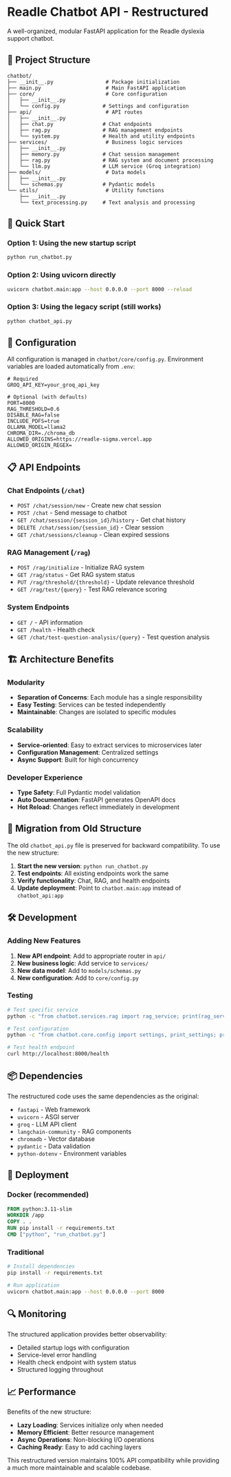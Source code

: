 # Readle Chatbot API - Restructured

A well-organized, modular FastAPI application for the Readle dyslexia support chatbot.

## 📁 Project Structure

```
chatbot/
├── __init__.py                 # Package initialization
├── main.py                     # Main FastAPI application
├── core/                       # Core configuration
│   ├── __init__.py
│   └── config.py              # Settings and configuration
├── api/                        # API routes
│   ├── __init__.py
│   ├── chat.py                # Chat endpoints
│   ├── rag.py                 # RAG management endpoints
│   └── system.py              # Health and utility endpoints
├── services/                   # Business logic services
│   ├── __init__.py
│   ├── memory.py              # Chat session management
│   ├── rag.py                 # RAG system and document processing
│   └── llm.py                 # LLM service (Groq integration)
├── models/                     # Data models
│   ├── __init__.py
│   └── schemas.py             # Pydantic models
└── utils/                      # Utility functions
    ├── __init__.py
    └── text_processing.py     # Text analysis and processing
```

## 🚀 Quick Start

### Option 1: Using the new startup script
```bash
python run_chatbot.py
```

### Option 2: Using uvicorn directly
```bash
uvicorn chatbot.main:app --host 0.0.0.0 --port 8000 --reload
```

### Option 3: Using the legacy script (still works)
```bash
python chatbot_api.py
```

## 🔧 Configuration

All configuration is managed in `chatbot/core/config.py`. Environment variables are loaded automatically from `.env`:

```env
# Required
GROQ_API_KEY=your_groq_api_key

# Optional (with defaults)
PORT=8000
RAG_THRESHOLD=0.6
DISABLE_RAG=false
INCLUDE_PDFS=true
OLLAMA_MODEL=llama2
CHROMA_DIR=./chroma_db
ALLOWED_ORIGINS=https://readle-sigma.vercel.app
ALLOWED_ORIGIN_REGEX=
```

## 📋 API Endpoints

### Chat Endpoints (`/chat`)
- `POST /chat/session/new` - Create new chat session
- `POST /chat` - Send message to chatbot
- `GET /chat/session/{session_id}/history` - Get chat history
- `DELETE /chat/session/{session_id}` - Clear session
- `GET /chat/sessions/cleanup` - Clean expired sessions

### RAG Management (`/rag`)
- `POST /rag/initialize` - Initialize RAG system
- `GET /rag/status` - Get RAG system status
- `PUT /rag/threshold/{threshold}` - Update relevance threshold
- `GET /rag/test/{query}` - Test RAG relevance scoring

### System Endpoints
- `GET /` - API information
- `GET /health` - Health check
- `GET /chat/test-question-analysis/{query}` - Test question analysis

## 🏗️ Architecture Benefits

### Modularity
- **Separation of Concerns**: Each module has a single responsibility
- **Easy Testing**: Services can be tested independently
- **Maintainable**: Changes are isolated to specific modules

### Scalability
- **Service-oriented**: Easy to extract services to microservices later
- **Configuration Management**: Centralized settings
- **Async Support**: Built for high concurrency

### Developer Experience
- **Type Safety**: Full Pydantic model validation
- **Auto Documentation**: FastAPI generates OpenAPI docs
- **Hot Reload**: Changes reflect immediately in development

## 🔄 Migration from Old Structure

The old `chatbot_api.py` file is preserved for backward compatibility. To use the new structure:

1. **Start the new version**: `python run_chatbot.py`
2. **Test endpoints**: All existing endpoints work the same
3. **Verify functionality**: Chat, RAG, and health endpoints
4. **Update deployment**: Point to `chatbot.main:app` instead of `chatbot_api:app`

## 🛠️ Development

### Adding New Features

1. **New API endpoint**: Add to appropriate router in `api/`
2. **New business logic**: Add service to `services/`
3. **New data model**: Add to `models/schemas.py`
4. **New configuration**: Add to `core/config.py`

### Testing

```bash
# Test specific service
python -c "from chatbot.services.rag import rag_service; print(rag_service.get_status())"

# Test configuration
python -c "from chatbot.core.config import settings, print_settings; print_settings()"

# Test health endpoint
curl http://localhost:8000/health
```

## 📦 Dependencies

The restructured code uses the same dependencies as the original:
- `fastapi` - Web framework
- `uvicorn` - ASGI server
- `groq` - LLM API client
- `langchain-community` - RAG components
- `chromadb` - Vector database
- `pydantic` - Data validation
- `python-dotenv` - Environment variables

## 🚢 Deployment

### Docker (recommended)
```dockerfile
FROM python:3.11-slim
WORKDIR /app
COPY . .
RUN pip install -r requirements.txt
CMD ["python", "run_chatbot.py"]
```

### Traditional
```bash
# Install dependencies
pip install -r requirements.txt

# Run application
uvicorn chatbot.main:app --host 0.0.0.0 --port 8000
```

## 🔍 Monitoring

The structured application provides better observability:
- Detailed startup logs with configuration
- Service-level error handling
- Health check endpoint with system status
- Structured logging throughout

## 📈 Performance

Benefits of the new structure:
- **Lazy Loading**: Services initialize only when needed
- **Memory Efficient**: Better resource management
- **Async Operations**: Non-blocking I/O operations
- **Caching Ready**: Easy to add caching layers

This restructured version maintains 100% API compatibility while providing a much more maintainable and scalable codebase.
